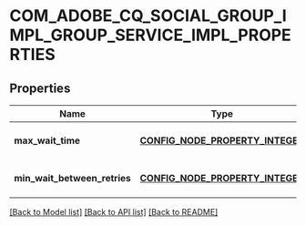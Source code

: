# COM_ADOBE_CQ_SOCIAL_GROUP_IMPL_GROUP_SERVICE_IMPL_PROPERTIES

## Properties
Name | Type | Description | Notes
------------ | ------------- | ------------- | -------------
**max_wait_time** | [**CONFIG_NODE_PROPERTY_INTEGER**](configNodePropertyInteger.md) |  | [optional] [default to null]
**min_wait_between_retries** | [**CONFIG_NODE_PROPERTY_INTEGER**](configNodePropertyInteger.md) |  | [optional] [default to null]

[[Back to Model list]](../README.md#documentation-for-models) [[Back to API list]](../README.md#documentation-for-api-endpoints) [[Back to README]](../README.md)


